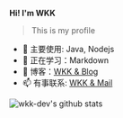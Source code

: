  **Hi! I'm WKK**
> This is my profile
- 🔭 主要使用: Java, Nodejs
- 🤔 正在学习：Markdown
- 🌱 博客：[WKK & Blog](https://blog.wkk-dev.top)
- 📫 有事联系: [WKK & Mail](mailto:wkk@wkk-dev.top)

![wkk-dev's github stats](https://github-readme-stats.vercel.app/api?username=wkk-dev&show_icons=true)
